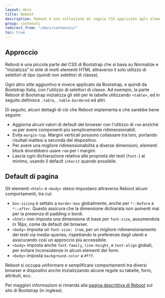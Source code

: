 ```yaml
---
layout: docs
title: Reboot
description: Reboot è una collezione di regole CSS applicate agli elementi HTML, che Bootstrap utilizza per definire una base consistente di stile su cui è costruito tutto il resto.
group: contenuti
redirect_from: "/docs/contenuti/"
toc: true
---
```


## Approccio

Reboot è una piccola parte del CSS di Bootstrap che si basa su Normalize e "inizializza" lo stile di molti elementi HTML
attraverso il solo utilizzo di selettori di tipo (quindi non selettori di classe).

Ogni altro stile aggiuntivo è invece applicato da Bootstrap, e quindi da Bootstrap Italia, con l'utilizzo di selettori di classe.
Ad esempio, la parte Reboot di Bootstrap inizializza gli stili per le tabelle utilizzando `<table>`, ed in seguito
definisce `.table`, `.table-bordered` ed altri.

Di seguito, alcuni dettagli di ciò che Reboot implementa e che sarebbe bene seguire:

- Aggiorna alcuni valori di default del browser con l'utilizzo di `rem` anziché `em` per avere componenti più semplicemente ridimensionabili.
- Evita `margin-top`. Margini verticali possono collassare tra loro, portando risultati inattesi a seconda del dispositivo.  
- Per avere una migliore ridimensionabilità a diverse dimensioni, elementi block dovrebbero usare `rem` per i margini.
- Lascia ogni dichiarazione relativa alle proprietà dei testi (`font-`) al minimo, usando il default `inherit` quando possibile.


## Default di pagina

Gli elementi `<html>` e `<body>` stessi impostano attraverso Reboot alcuni comportamenti, tra cui:

- `box-sizing` è settato a `border-box` globalmente, anche per `*::before` e `*::after`. Questo assicura che la dimensione dichiarata non aumenti mai per la presenza di padding o bordi.
- `<html>` non imposta una dimensione di base per `font-size`, assumendola in 16px, come da default del browser.
- `<body>` imposta un `font-size: 1rem`, per un migliore ridimensionamento dei testi via media-queries, rispettando le preferenze degli utenti e assicurando così un approccio più accessibile.
- `<body>` imposta anche `font-family`, `line-height`, e `text-align` globali, per evitare inconsistenze in alcuni elementi dei form.
- `<body>` imposta `background-color` a `#fff`.

Reboot si occupa uniformare e semplificare comportamenti tra diversi browser e dispositivi anche inizializzando alcune regole su tabelle, form, attributi, ecc.

Per maggiori informazioni si rimanda alla [pagina descrittiva di Reboot](https://getbootstrap.com/docs/4.0/content/reboot/) sul sito di Bootstrap (in inglese).


